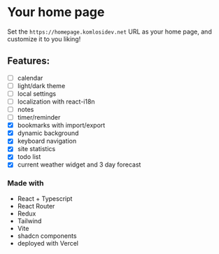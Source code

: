 # Your home page

Set the `https://homepage.komlosidev.net` URL as your home page, and customize it to you liking!

## Features:

- [ ] calendar
- [ ] light/dark theme
- [ ] local settings
- [ ] localization with react-i18n
- [ ] notes
- [ ] timer/reminder
- [x] bookmarks with import/export
- [x] dynamic background
- [x] keyboard navigation
- [x] site statistics
- [x] todo list
- [x] current weather widget and 3 day forecast

### Made with

- React + Typescript
- React Router
- Redux
- Tailwind
- Vite
- shadcn components
- deployed with Vercel
